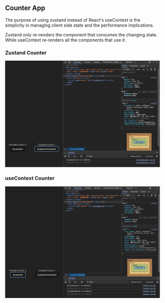 ## Counter App

The purpose of using zustand instead of React's useContext is the simplicity in managing client side state and the performance implications.

Zustand only re-renders the component that consumes the changing state. While useContext re-renders all the components that use it.

### Zustand Counter

![Only the counter gets re-rendered](./public/zustand.png)

### useContext Counter

![The counter and the button are re-rendered](./public/useContext.png)
